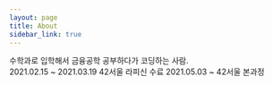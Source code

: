 ```yaml
---
layout: page
title: About
sidebar_link: true
---
```


<p class="message">
	수학과로 입학해서 금융공학 공부하다가 코딩하는 사람.
	<br>
	2021.02.15 ~ 2021.03.19 42서울 라피신 수료
	2021.05.03 ~ 			42서울 본과정

</p>

